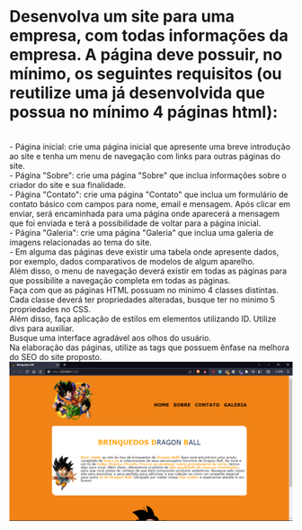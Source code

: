 <h1>Desenvolva um site para uma empresa, com todas informações da empresa. A página deve possuir, no mínimo, os seguintes requisitos (ou reutilize uma já desenvolvida que possua no mínimo 4 páginas html):</h1><br>
- Página inicial: crie uma página inicial que apresente uma breve introdução ao site e tenha um menu de navegação com links para outras páginas do site. <br>
- Página "Sobre": crie uma página "Sobre" que inclua informações sobre o criador do site e sua finalidade.<br>
- Página "Contato": crie uma página "Contato" que inclua um formulário de contato básico com campos para nome, email e mensagem. Após clicar em enviar, será encaminhada para uma página onde aparecerá a mensagem que foi enviada e terá a possibilidade de voltar para a página inicial.<br>
- Página "Galeria": crie uma página "Galeria" que inclua uma galeria de imagens relacionadas ao tema do site.<br>
- Em alguma das páginas deve existir uma tabela onde apresente dados, por exemplo, dados comparativos de modelos de algum aparelho.<br>
Além disso, o menu de navegação deverá existir em todas as páginas para que possibilite a navegação completa em todas as páginas.
<br>
Faça com que as páginas HTML possuam no minimo 4 classes distintas. Cada classe deverá ter propriedades alteradas, busque ter no minimo 5 propriedades no CSS.
<br>
Além disso, faça aplicação de estilos em elementos utilizando ID. Utilize divs para auxiliar.
<br>
Busque uma interface agradável aos olhos do usuário.
<br>
Na elaboração das páginas, utilize as tags que possuem ênfase na melhora do SEO do site proposto.   
<img src = "/img/Captura de tela 2023-05-02 203729.png">